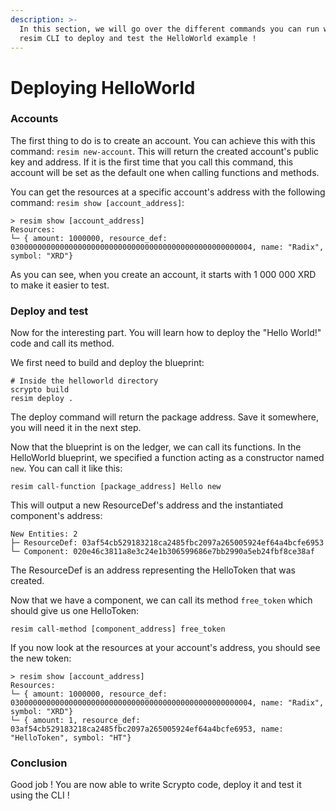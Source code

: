 ```yaml
---
description: >-
  In this section, we will go over the different commands you can run with the
  resim CLI to deploy and test the HelloWorld example !
---
```


# Deploying HelloWorld

### Accounts

The first thing to do is to create an account. You can achieve this with this command: `resim new-account`. This will return the created account's public key and address. If it is the first time that you call this command, this account will be set as the default one when calling functions and methods.

You can get the resources at a specific account's address with the following command: `resim show [account_address]`:

```
> resim show [account_address]
Resources:
└─ { amount: 1000000, resource_def: 030000000000000000000000000000000000000000000000000004, name: "Radix", symbol: "XRD"}
```

As you can see, when you create an account, it starts with 1 000 000 XRD to make it easier to test.

### Deploy and test

Now for the interesting part. You will learn how to deploy the "Hello World!" code and call its method.

We first need to build and deploy the blueprint:

```
# Inside the helloworld directory
scrypto build
resim deploy .
```

The deploy command will return the package address. Save it somewhere, you will need it in the next step.

Now that the blueprint is on the ledger, we can call its functions. In the HelloWorld blueprint, we specified a function acting as a constructor named `new`. You can call it like this:

```
resim call-function [package_address] Hello new
```

This will output a new ResourceDef's address and the instantiated component's address:

```
New Entities: 2
├─ ResourceDef: 03af54cb529183218ca2485fbc2097a265005924ef64a4bcfe6953
└─ Component: 020e46c3811a8e3c24e1b306599686e7bb2990a5eb24fbf8ce38af
```

The ResourceDef is an address representing the HelloToken that was created.

Now that we have a component, we can call its method `free_token` which should give us one HelloToken:

```
resim call-method [component_address] free_token
```

If you now look at the resources at your account's address, you should see the new token:

```
> resim show [account_address]
Resources:
└─ { amount: 1000000, resource_def: 030000000000000000000000000000000000000000000000000004, name: "Radix", symbol: "XRD"}
└─ { amount: 1, resource_def: 03af54cb529183218ca2485fbc2097a265005924ef64a4bcfe6953, name: "HelloToken", symbol: "HT"}
```

### Conclusion

Good job ! You are now able to write Scrypto code, deploy it and test it using the CLI !
